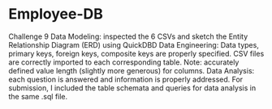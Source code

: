 # Employee-DB
Challenge 9 
Data Modeling: inspected the 6 CSVs and sketch the Entity Relationship Diagram (ERD) using QuickDBD
Data Engineering: Data types, primary keys, foreign keys, composite keys are properly specified. CSV files are correctly imported to each corresponding table. Note: accurately defined value length (slightly more generous) for columns.
Data Analysis: each question is answered and information is properly addressed.
For submission, I included the table schemata and queries for data analysis in the same .sql file.
